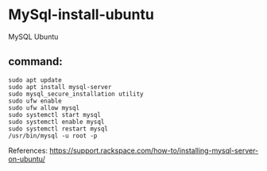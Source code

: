 # MySql-install-ubuntu
MySQL Ubuntu

command:
----------
    sudo apt update
    sudo apt install mysql-server
    sudo mysql_secure_installation utility
    sudo ufw enable
    sudo ufw allow mysql
    sudo systemctl start mysql
    sudo systemctl enable mysql
    sudo systemctl restart mysql
    /usr/bin/mysql -u root -p

References: https://support.rackspace.com/how-to/installing-mysql-server-on-ubuntu/
